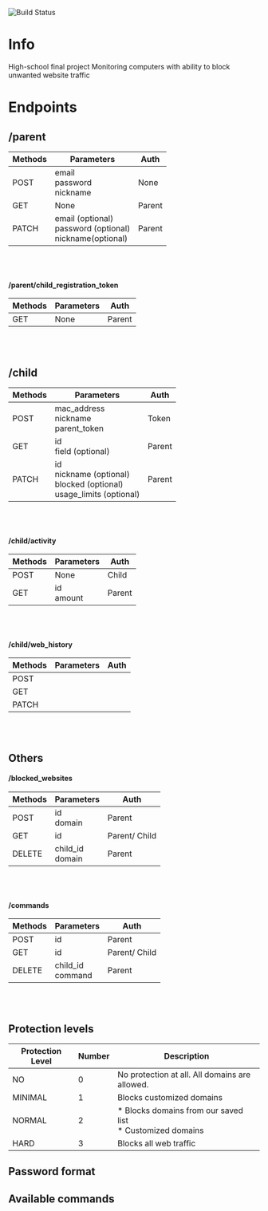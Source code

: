 ![Build Status](https://github.com/HomiGrotas/server/workflows/tests/badge.svg)

# Info
High-school final project
Monitoring computers with ability to block unwanted website traffic

# Endpoints
## /parent
| Methods | Parameters                      | Auth   |
|---------|---------------------------------|--------|
| POST    | email<br> password<br> nickname | None   |
| GET     | None                            | Parent |
| PATCH   | email (optional)<br> password (optional)<br> nickname(optional) | Parent |
<br><br>

#### /parent/child_registration_token
| Methods | Parameters | Auth |
|---------|------------|------|
| GET     | None       | Parent
<br><br>

## /child
| Methods | Parameters                                  | Auth  |
|---------|---------------------------------------------|-------|
| POST    | mac_address<br> nickname <br> parent_token  | Token |
| GET     | id <br> field (optional)                    | Parent|
| PATCH   | id <br> nickname (optional) <br> blocked (optional) <br> usage_limits (optional)| Parent|
<br><br>

#### /child/activity
| Methods | Parameters           | Auth |
|---------|----------------------|------|
| POST    | None                 | Child
| GET     | id <br> amount       | Parent
<br><br>

#### /child/web_history
| Methods | Parameters | Auth |
|---------|------------|------|
| POST    | 
| GET     | 
| PATCH   |
<br><br>

## Others
#### /blocked_websites
| Methods | Parameters            | Auth |
|---------|-----------------------|------|
| POST    | id <br> domain  | Parent
| GET     | id                    | Parent/ Child
| DELETE  | child_id <br> domain  | Parent
<br><br>

#### /commands
| Methods | Parameters            | Auth |
|---------|-----------------------|------|
| POST    | id <br command> | Parent
| GET     | id                    | Parent/ Child
| DELETE  | child_id <br> command | Parent
<br><br>


## Protection levels
| Protection Level  | Number    | Description                   |
|-------------------|-----------|-------------------------------|
| NO                | 0         | No protection at all. All domains are allowed.
| MINIMAL           | 1         | Blocks customized domains
| NORMAL            | 2         | * Blocks domains from our saved list <br> * Customized domains
| HARD              | 3         | Blocks all web traffic

## Password format
## Available commands
